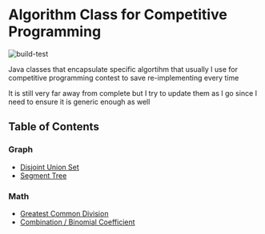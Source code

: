 # Algorithm Class for Competitive Programming

![build-test](https://github.com/kelvinc1024/algorithm/actions/workflows/build-test.yaml/badge.svg)

Java classes that encapsulate specific algortihm that usually I use for competitive programming contest to save re-implementing every time

It is still very far away from complete but I try to update them as I go since I need to ensure it is generic enough as well

## Table of Contents
### Graph
- [Disjoint Union Set](src/main/java/graph/DSU.java)
- [Segment Tree](src/main/java/graph/SegmentTree.java)

### Math
- [Greatest Common Division](src/main/java/math/GCD.java)
- [Combination / Binomial Coefficient](src/main/java/math/NCR.java)